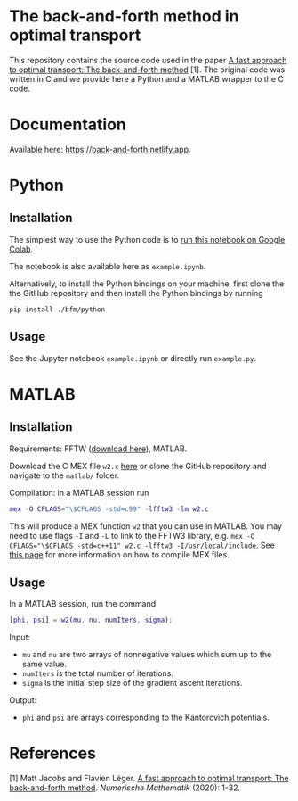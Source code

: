 

# The back-and-forth method in optimal transport

This repository contains the source code used in the paper [A fast approach to optimal transport: The back-and-forth method](https://arxiv.org/pdf/1905.12154.pdf) [1]. The original code was written in C and we provide here a Python and a MATLAB wrapper to the C code.



# Documentation
Available here: <https://back-and-forth.netlify.app>.


# Python

## Installation

The simplest way to use the Python code is to [run this notebook on Google Colab](https://colab.research.google.com/drive/1Uml2n4MIVDZnviEHEMFrJIdMwYDOPHax?usp=sharing). 

The notebook is also available here as `example.ipynb`.

Alternatively, to install the Python bindings on your machine, first clone the the GitHub repository and then install the Python bindings by running
```
pip install ./bfm/python
```

## Usage
See the Jupyter notebook `example.ipynb` or directly run `example.py`.




# MATLAB

## Installation

Requirements: FFTW ([download here](http://www.fftw.org/)), MATLAB.

Download the C MEX file `w2.c` [here](https://raw.githubusercontent.com/Math-Jacobs/bfm/main/matlab/w2.c) or clone the GitHub repository and navigate to the `matlab/` folder.

Compilation: in a MATLAB session run
```matlab
mex -O CFLAGS="\$CFLAGS -std=c99" -lfftw3 -lm w2.c 
```
This will produce a MEX function `w2` that you can use in MATLAB. You may need to use flags `-I` and `-L` to link to the FFTW3 library, e.g. `mex -O CFLAGS="\$CFLAGS -std=c++11" w2.c -lfftw3 -I/usr/local/include`. See [this page](https://www.mathworks.com/help/matlab/matlab_external/build-an-executable-mex-file.html) for more information on how to compile MEX files. 



## Usage

In a MATLAB session, run the command
```matlab
[phi, psi] = w2(mu, nu, numIters, sigma);
```

Input:

* `mu` and `nu` are two arrays of nonnegative values which sum up to the same value.
* `numIters` is the total number of iterations.
* `sigma` is the initial step size of the gradient ascent iterations.

Output:

* `phi` and `psi` are arrays corresponding to the Kantorovich potentials. 





# References


[1] Matt Jacobs and Flavien Léger. [A fast approach to optimal transport: The back-and-forth method](https://arxiv.org/pdf/1905.12154.pdf). *Numerische Mathematik* (2020): 1-32.




